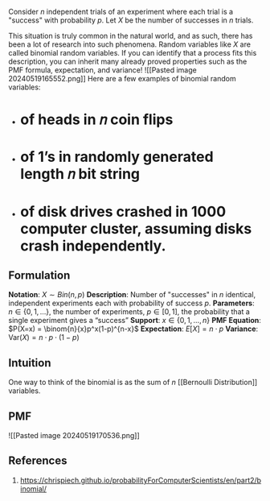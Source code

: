 Consider $n$ independent trials of an experiment where each trial is a "success" with probability $p$. Let $X$ be the number of successes in $n$ trials. 

This situation is truly common in the natural world, and as such, there has been a lot of research into such phenomena. Random variables like $X$ are called binomial random variables. If you can identify that a process fits this description, you can inherit many already proved properties such as the PMF formula, expectation, and variance!
![[Pasted image 20240519165552.png]]
Here are a few examples of binomial random variables:

-  # of heads in 𝑛 coin flips
-  # of 1’s in randomly generated length 𝑛 bit string
-  # of disk drives crashed in 1000 computer cluster, assuming disks crash independently.

## Formulation

**Notation**: $X \sim Bin(n,p)$
**Description**: Number of "successes" in $n$ identical, independent experiments each with probability of success $p$.
**Parameters**:  $n \in \{0,1,…\}$, the number of experiments, $p\in[0,1],$ the probability that a single experiment gives a “success”
**Support**: $x \in \{ 0, 1, …, n \}$
**PMF Equation**: $P(X=x) = \binom{n}{x}p^x(1-p)^{n-x}$
**Expectation**: $E[X] = n\cdot p$
**Variance**: $\text{Var}(X) = n \cdot p \cdot(1-p)$

## Intuition
One way to think of the binomial is as the sum of $n$ [[Bernoulli Distribution]] variables. 

## PMF
![[Pasted image 20240519170536.png]]

## References
1. https://chrispiech.github.io/probabilityForComputerScientists/en/part2/binomial/
